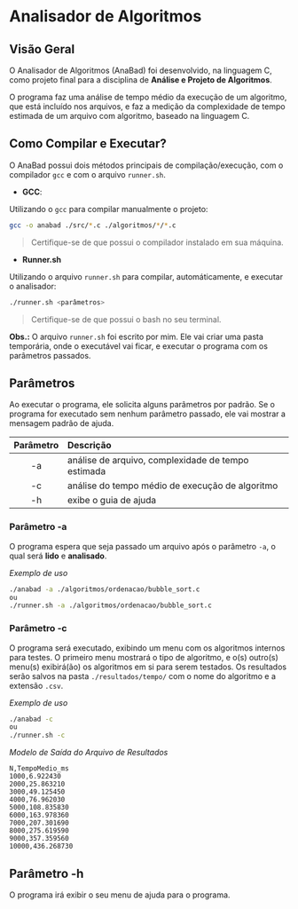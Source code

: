 # Analisador de Algoritmos

## Visão Geral

O Analisador de Algoritmos (AnaBad) foi desenvolvido, na linguagem C, como projeto final para a disciplina de **Análise e Projeto de Algoritmos**.

O programa faz uma análise de tempo médio da execução de um algoritmo, que está incluído nos arquivos, e faz a medição da complexidade de tempo estimada de um arquivo com algoritmo, baseado na linguagem C.

## Como Compilar e Executar?

O AnaBad possui dois métodos principais de compilação/execução, com o compilador `gcc` e com o arquivo `runner.sh`.

* **GCC**:

Utilizando o `gcc` para compilar manualmente o projeto:

```bash
gcc -o anabad ./src/*.c ./algoritmos/*/*.c
```

> Certifique-se de que possui o compilador instalado em sua máquina.

* **Runner.sh**

Utilizando o arquivo `runner.sh` para compilar, automáticamente, e executar o analisador:

```bash
./runner.sh <parâmetros>
```

> Certifique-se de que possui o bash no seu terminal. 

**Obs.:** O arquivo `runner.sh` foi escrito por mim. Ele vai criar uma pasta temporária, onde o executável vai ficar, e executar o programa com os parâmetros passados.

## Parâmetros

Ao executar o programa, ele solicita alguns parâmetros por padrão. Se o programa for executado sem nenhum parâmetro passado, ele vai mostrar a mensagem padrão de ajuda.

| Parâmetro | Descrição |
| :---: | :--- |
| -a | análise de arquivo, complexidade de tempo estimada |
| -c | análise do tempo médio de execução de algoritmo |
| -h | exibe o guia de ajuda |

### Parâmetro -a

O programa espera que seja passado um arquivo após o parâmetro `-a`, o qual será **lido** e **analisado**.

*Exemplo de uso*
```bash
./anabad -a ./algoritmos/ordenacao/bubble_sort.c
ou
./runner.sh -a ./algoritmos/ordenacao/bubble_sort.c
```

### Parâmetro -c

O programa será executado, exibindo um menu com os algoritmos internos para testes. O primeiro menu mostrará o tipo de algoritmo, e o(s) outro(s) menu(s) exibirá(ão) os algoritmos em si para serem testados. Os resultados serão salvos na pasta `./resultados/tempo/` com o nome do algoritmo e a extensão `.csv`.

*Exemplo de uso*
```bash
./anabad -c
ou
./runner.sh -c
```

*Modelo de Saída do Arquivo de Resultados*
```csv
N,TempoMedio_ms
1000,6.922430
2000,25.863210
3000,49.125450
4000,76.962030
5000,108.835830
6000,163.978360
7000,207.301690
8000,275.619590
9000,357.359560
10000,436.268730
```

## Parâmetro -h

O programa irá exibir o seu menu de ajuda para o programa.
